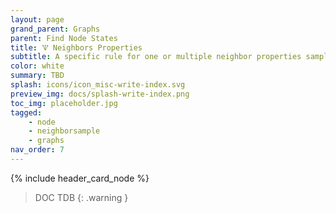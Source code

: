 ```yaml
---
layout: page
grand_parent: Graphs
parent: Find Node States
title: 🝢 Neighbors Properties
subtitle: A specific rule for one or multiple neighbor properties sampling
color: white
summary: TBD
splash: icons/icon_misc-write-index.svg
preview_img: docs/splash-write-index.png
toc_img: placeholder.jpg
tagged: 
    - node
    - neighborsample
    - graphs
nav_order: 7
---
```


{% include header_card_node %}

> DOC TDB
{: .warning }